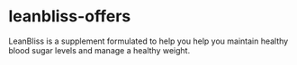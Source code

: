 # leanbliss-offers
LeanBliss is a supplement formulated to help you help you maintain healthy blood sugar levels and manage a healthy weight.
